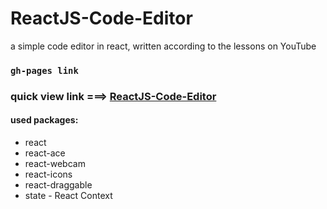 # ReactJS-Code-Editor

a simple code editor in react, written according to the lessons on YouTube

### `gh-pages link`

### quick view link ===> [ReactJS-Code-Editor](https://brnkv.github.io/ReactJS-Code-Editor/)

#### used packages:

* react
* react-ace
* react-webcam
* react-icons
* react-draggable
* state - React Context



